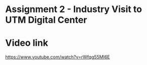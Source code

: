 # Assignment 2 - Industry Visit to UTM Digital Center

# Video link 
https://www.youtube.com/watch?v=rWfqg55Ml6E
